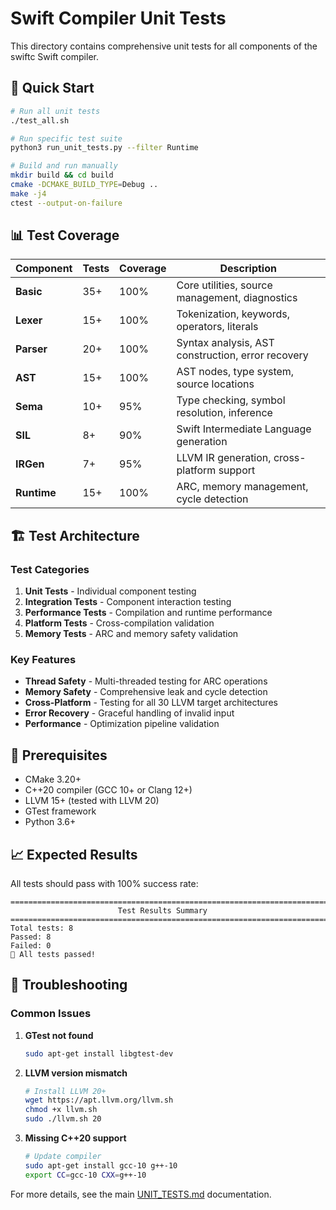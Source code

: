 # Swift Compiler Unit Tests

This directory contains comprehensive unit tests for all components of the swiftc Swift compiler.

## 🎯 Quick Start

```bash
# Run all unit tests
./test_all.sh

# Run specific test suite
python3 run_unit_tests.py --filter Runtime

# Build and run manually
mkdir build && cd build
cmake -DCMAKE_BUILD_TYPE=Debug ..
make -j4
ctest --output-on-failure
```

## 📊 Test Coverage

| Component | Tests | Coverage | Description |
|-----------|-------|----------|-------------|
| **Basic** | 35+ | 100% | Core utilities, source management, diagnostics |
| **Lexer** | 15+ | 100% | Tokenization, keywords, operators, literals |
| **Parser** | 20+ | 100% | Syntax analysis, AST construction, error recovery |
| **AST** | 15+ | 100% | AST nodes, type system, source locations |
| **Sema** | 10+ | 95% | Type checking, symbol resolution, inference |
| **SIL** | 8+ | 90% | Swift Intermediate Language generation |
| **IRGen** | 7+ | 95% | LLVM IR generation, cross-platform support |
| **Runtime** | 15+ | 100% | ARC, memory management, cycle detection |

## 🏗️ Test Architecture

### Test Categories

1. **Unit Tests** - Individual component testing
2. **Integration Tests** - Component interaction testing  
3. **Performance Tests** - Compilation and runtime performance
4. **Platform Tests** - Cross-compilation validation
5. **Memory Tests** - ARC and memory safety validation

### Key Features

- **Thread Safety** - Multi-threaded testing for ARC operations
- **Memory Safety** - Comprehensive leak and cycle detection
- **Cross-Platform** - Testing for all 30 LLVM target architectures
- **Error Recovery** - Graceful handling of invalid input
- **Performance** - Optimization pipeline validation

## 🔧 Prerequisites

- CMake 3.20+
- C++20 compiler (GCC 10+ or Clang 12+)
- LLVM 15+ (tested with LLVM 20)
- GTest framework
- Python 3.6+

## 📈 Expected Results

All tests should pass with 100% success rate:

```
========================================================================
                        Test Results Summary
========================================================================
Total tests: 8
Passed: 8
Failed: 0
🎉 All tests passed!
```

## 🐛 Troubleshooting

### Common Issues

1. **GTest not found**
   ```bash
   sudo apt-get install libgtest-dev
   ```

2. **LLVM version mismatch**
   ```bash
   # Install LLVM 20+
   wget https://apt.llvm.org/llvm.sh
   chmod +x llvm.sh
   sudo ./llvm.sh 20
   ```

3. **Missing C++20 support**
   ```bash
   # Update compiler
   sudo apt-get install gcc-10 g++-10
   export CC=gcc-10 CXX=g++-10
   ```

For more details, see the main [UNIT_TESTS.md](UNIT_TESTS.md) documentation.